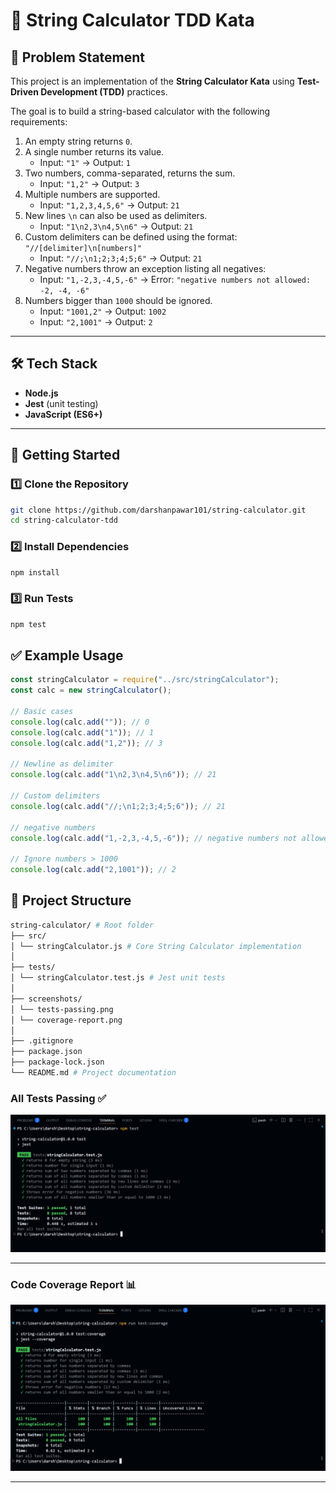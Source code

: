 # 📐 String Calculator TDD Kata

## 📌 Problem Statement

This project is an implementation of the **String Calculator Kata** using **Test-Driven Development (TDD)** practices.

The goal is to build a string-based calculator with the following requirements:

1. An empty string returns `0`.
2. A single number returns its value.
   - Input: `"1"` → Output: `1`
3. Two numbers, comma-separated, returns the sum.
   - Input: `"1,2"` → Output: `3`
4. Multiple numbers are supported.
   - Input: `"1,2,3,4,5,6"` → Output: `21`
5. New lines `\n` can also be used as delimiters.
   - Input: `"1\n2,3\n4,5\n6"` → Output: `21`
6. Custom delimiters can be defined using the format:  
   `"//[delimiter]\n[numbers]"`
   - Input: `"//;\n1;2;3;4;5;6"` → Output: `21`
7. Negative numbers throw an exception listing all negatives:
   - Input: `"1,-2,3,-4,5,-6"` → Error: `"negative numbers not allowed: -2, -4, -6"`
8. Numbers bigger than `1000` should be ignored.
   - Input: `"1001,2"` → Output: `1002`
   - Input: `"2,1001"` → Output: `2`

---

## 🛠️ Tech Stack

- **Node.js**
- **Jest** (unit testing)
- **JavaScript (ES6+)**

---

## 🚀 Getting Started

### 1️⃣ Clone the Repository

```bash
git clone https://github.com/darshanpawar101/string-calculator.git
cd string-calculator-tdd
```

### 2️⃣ Install Dependencies

```bash
npm install
```

### 3️⃣ Run Tests

```bash
npm test
```

## ✅ Example Usage

```javascript
const stringCalculator = require("../src/stringCalculator");
const calc = new stringCalculator();

// Basic cases
console.log(calc.add("")); // 0
console.log(calc.add("1")); // 1
console.log(calc.add("1,2")); // 3

// Newline as delimiter
console.log(calc.add("1\n2,3\n4,5\n6")); // 21

// Custom delimiters
console.log(calc.add("//;\n1;2;3;4;5;6")); // 21

// negative numbers
console.log(calc.add("1,-2,3,-4,5,-6")); // negative numbers not allowed: -2, -4, -6

// Ignore numbers > 1000
console.log(calc.add("2,1001")); // 2
```

## 📂 Project Structure

```bash
string-calculator/ # Root folder
├── src/
│ └── stringCalculator.js # Core String Calculator implementation
│
├── tests/
│ └── stringCalculator.test.js # Jest unit tests
│
├── screenshots/
│ └── tests-passing.png
│ └── coverage-report.png
│
├── .gitignore
├── package.json
├── package-lock.json
└── README.md # Project documentation
```

### All Tests Passing ✅

![All Tests Passing](./screenshots/tests-passing.png)

---

### Code Coverage Report 📊

![Code Coverage](./screenshots/coverage-report.png)

---
